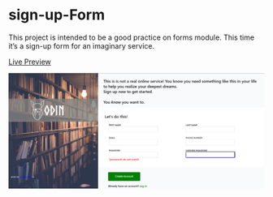 # sign-up-Form
This project is intended to be a good practice on forms module. This time it’s a sign-up form for an imaginary service.


<a href="https://omar-fetooh.github.io/sign-up-Form/">Live Preview</a>


![photo for the form](./project-assets/Screenshot%202024-02-11%20030512.png)
